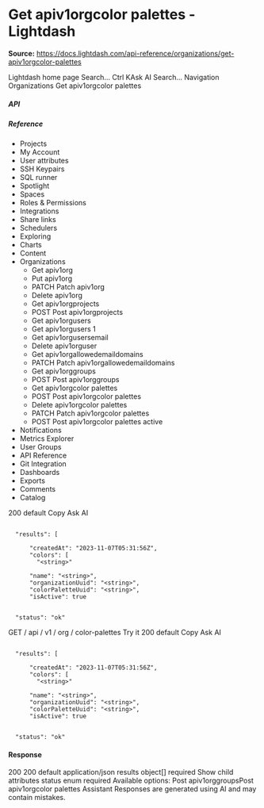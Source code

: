 # Get apiv1orgcolor palettes - Lightdash

**Source:** https://docs.lightdash.com/api-reference/organizations/get-apiv1orgcolor-palettes

Lightdash home page
Search...
Ctrl KAsk AI
Search...
Navigation
Organizations
Get apiv1orgcolor palettes
##### API


##### Reference
  * Projects
  * My Account
  * User attributes
  * SSH Keypairs
  * SQL runner
  * Spotlight
  * Spaces
  * Roles & Permissions
  * Integrations
  * Share links
  * Schedulers
  * Exploring
  * Charts
  * Content
  * Organizations
    * Get apiv1org
    * Put apiv1org
    * PATCH
Patch apiv1org
    * Delete apiv1org
    * Get apiv1orgprojects
    * POST
Post apiv1orgprojects
    * Get apiv1orgusers
    * Get apiv1orgusers 1
    * Get apiv1orgusersemail
    * Delete apiv1orguser
    * Get apiv1orgallowedemaildomains
    * PATCH
Patch apiv1orgallowedemaildomains
    * Get apiv1orggroups
    * POST
Post apiv1orggroups
    * Get apiv1orgcolor palettes
    * POST
Post apiv1orgcolor palettes
    * Delete apiv1orgcolor palettes
    * PATCH
Patch apiv1orgcolor palettes
    * POST
Post apiv1orgcolor palettes active
  * Notifications
  * Metrics Explorer
  * User Groups
  * API Reference
  * Git Integration
  * Dashboards
  * Exports
  * Comments
  * Catalog


200
default
Copy
Ask AI
```

  "results": [

      "createdAt": "2023-11-07T05:31:56Z",
      "colors": [
        "<string>"

      "name": "<string>",
      "organizationUuid": "<string>",
      "colorPaletteUuid": "<string>",
      "isActive": true


  "status": "ok"

```

GET
/
api
/
v1
/
org
/
color-palettes
Try it
200
default
Copy
Ask AI
```

  "results": [

      "createdAt": "2023-11-07T05:31:56Z",
      "colors": [
        "<string>"

      "name": "<string>",
      "organizationUuid": "<string>",
      "colorPaletteUuid": "<string>",
      "isActive": true


  "status": "ok"

```

#### Response
200
200 default
application/json
results
object[]
required
Show child attributes
status
enum<string>
required
Available options: 
Post apiv1orggroupsPost apiv1orgcolor palettes
Assistant
Responses are generated using AI and may contain mistakes.


